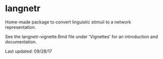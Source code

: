 # langnetr
Home-made package to convert linguistic stimuli to a network representation.

See the langnetr-vignette.Rmd file under 'Vignettes' for an introduction and documentation. 

Last updated: 09/28/17
